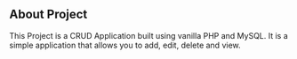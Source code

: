 ## About Project

This Project is a CRUD Application built using vanilla PHP and MySQL. It is a simple application that allows you to add, edit, delete and view.